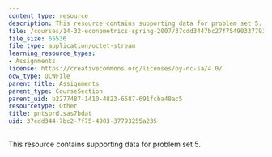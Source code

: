 ```yaml
---
content_type: resource
description: This resource contains supporting data for problem set 5.
file: /courses/14-32-econometrics-spring-2007/37cdd3447bc27f75490337793255a235_pntsprd.sas7bdat
file_size: 65536
file_type: application/octet-stream
learning_resource_types:
- Assignments
license: https://creativecommons.org/licenses/by-nc-sa/4.0/
ocw_type: OCWFile
parent_title: Assignments
parent_type: CourseSection
parent_uid: b2277487-1410-4823-6587-691fcba48ac5
resourcetype: Other
title: pntsprd.sas7bdat
uid: 37cdd344-7bc2-7f75-4903-37793255a235
---
```

This resource contains supporting data for problem set 5.